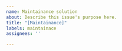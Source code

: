 ```yaml
---
name: Maintainance solution
about: Describe this issue's purpose here.
title: "[Maintainance]"
labels: maintainace
assignees: ''

---
```



